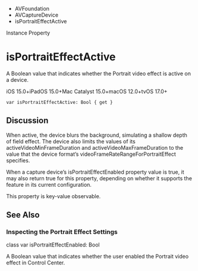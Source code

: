 

- AVFoundation
- AVCaptureDevice
-  isPortraitEffectActive 

Instance Property

# isPortraitEffectActive

A Boolean value that indicates whether the Portrait video effect is active on a device.

iOS 15.0+iPadOS 15.0+Mac Catalyst 15.0+macOS 12.0+tvOS 17.0+

``` source
var isPortraitEffectActive: Bool { get }
```

## Discussion

When active, the device blurs the background, simulating a shallow depth of field effect. The device also limits the values of its activeVideoMinFrameDuration and activeVideoMaxFrameDuration to the value that the device format’s videoFrameRateRangeForPortraitEffect specifies.

When a capture device’s isPortraitEffectEnabled property value is true, it may also return true for this property, depending on whether it supports the feature in its current configuration.

This property is key-value observable.

## See Also

### Inspecting the Portrait Effect Settings

class var isPortraitEffectEnabled: Bool

A Boolean value that indicates whether the user enabled the Portrait video effect in Control Center.

